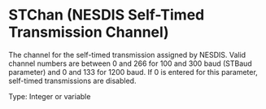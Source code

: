 # STChan (NESDIS Self-Timed Transmission Channel)

The channel for the self-timed transmission assigned by NESDIS. Valid channel numbers are between 0 and 266 for 100 and 300 baud (STBaud parameter) and 0 and 133 for 1200 baud. If 0 is entered for this parameter, self-timed transmissions are disabled.

Type: Integer or variable
